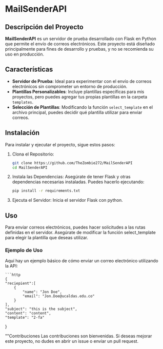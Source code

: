 # MailSenderAPI

## Descripción del Proyecto
**MailSenderAPI** es un servidor de prueba desarrollado con Flask en Python que permite el envío de correos electrónicos. Este proyecto está diseñado principalmente para fines de desarrollo y pruebas, y no se recomienda su uso en producción.

## Características
- **Servidor de Prueba**: Ideal para experimentar con el envío de correos electrónicos sin comprometer un entorno de producción.
- **Plantillas Personalizables**: Incluye plantillas específicas para mis proyectos, pero puedes agregar tus propias plantillas en la carpeta `templates`.
- **Selección de Plantillas**: Modificando la función `select_template` en el archivo principal, puedes decidir qué plantilla utilizar para enviar correos.

## Instalación

Para instalar y ejecutar el proyecto, sigue estos pasos:

1. Clona el Repositorio:

    ```bash
    git clone https://github.com/TheZombie272/MailSenderAPI
    cd MailSenderAPI

2. Instala las Dependencias:
Asegúrate de tener Flask y otras dependencias necesarias instaladas. Puedes hacerlo ejecutando:

    ```bash
    pip install -r requirements.txt
    
3. Ejecuta el Servidor:
Inicia el servidor Flask con python.

## Uso
Para enviar correos electrónicos, puedes hacer solicitudes a las rutas definidas en el servidor. Asegúrate de modificar la función select_template para elegir la plantilla que deseas utilizar.

### Ejemplo de Uso
Aquí hay un ejemplo básico de cómo enviar un correo electrónico utilizando la API:

    ```http
    {
    "reciepient":[
        {
            "name": "Jon Doe",
            "email": "Jon.Doe@ucaldas.edu.co"
        }
    ],
    "subject": "this is the subject",
    "content": "content",
    "template": "2-fa"
}

""Contribuciones
Las contribuciones son bienvenidas. Si deseas mejorar este proyecto, no dudes en abrir un issue o enviar un pull request.

